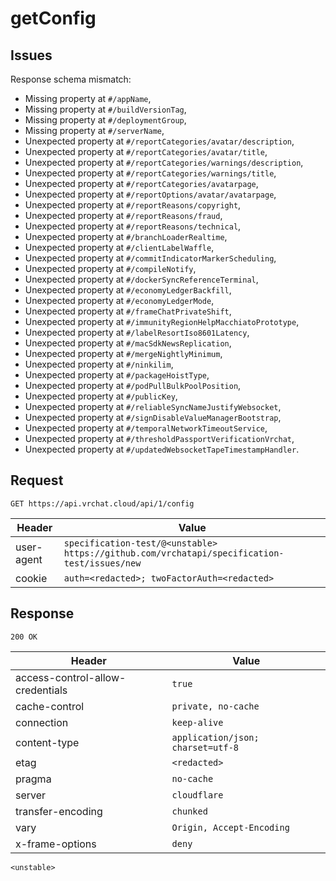 # getConfig

## Issues
Response schema mismatch:
* Missing property at ``#/appName``,
* Missing property at ``#/buildVersionTag``,
* Missing property at ``#/deploymentGroup``,
* Missing property at ``#/serverName``,
* Unexpected property at ``#/reportCategories/avatar/description``,
* Unexpected property at ``#/reportCategories/avatar/title``,
* Unexpected property at ``#/reportCategories/warnings/description``,
* Unexpected property at ``#/reportCategories/warnings/title``,
* Unexpected property at ``#/reportCategories/avatarpage``,
* Unexpected property at ``#/reportOptions/avatar/avatarpage``,
* Unexpected property at ``#/reportReasons/copyright``,
* Unexpected property at ``#/reportReasons/fraud``,
* Unexpected property at ``#/reportReasons/technical``,
* Unexpected property at ``#/branchLoaderRealtime``,
* Unexpected property at ``#/clientLabelWaffle``,
* Unexpected property at ``#/commitIndicatorMarkerScheduling``,
* Unexpected property at ``#/compileNotify``,
* Unexpected property at ``#/dockerSyncReferenceTerminal``,
* Unexpected property at ``#/economyLedgerBackfill``,
* Unexpected property at ``#/economyLedgerMode``,
* Unexpected property at ``#/frameChatPrivateShift``,
* Unexpected property at ``#/immunityRegionHelpMacchiatoPrototype``,
* Unexpected property at ``#/labelResortIso8601Latency``,
* Unexpected property at ``#/macSdkNewsReplication``,
* Unexpected property at ``#/mergeNightlyMinimum``,
* Unexpected property at ``#/ninkilim``,
* Unexpected property at ``#/packageHoistType``,
* Unexpected property at ``#/podPullBulkPoolPosition``,
* Unexpected property at ``#/publicKey``,
* Unexpected property at ``#/reliableSyncNameJustifyWebsocket``,
* Unexpected property at ``#/signDisableValueManagerBootstrap``,
* Unexpected property at ``#/temporalNetworkTimeoutService``,
* Unexpected property at ``#/thresholdPassportVerificationVrchat``,
* Unexpected property at ``#/updatedWebsocketTapeTimestampHandler``.
## Request
`GET https://api.vrchat.cloud/api/1/config`

| Header | Value |
| ------ | ----- |
| user-agent | `specification-test/@<unstable> https://github.com/vrchatapi/specification-test/issues/new` |
| cookie | `auth=<redacted>; twoFactorAuth=<redacted>` |


## Response
`200 OK`

| Header | Value |
| ------ | ----- |
| access-control-allow-credentials | `true` |
| cache-control | `private, no-cache` |
| connection | `keep-alive` |
| content-type | `application/json; charset=utf-8` |
| etag | `<redacted>` |
| pragma | `no-cache` |
| server | `cloudflare` |
| transfer-encoding | `chunked` |
| vary | `Origin, Accept-Encoding` |
| x-frame-options | `deny` |

```jsonc
<unstable>
```
